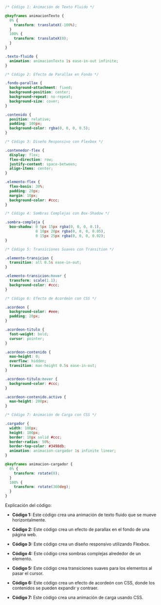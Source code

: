 ```css
/* Código 1: Animación de Texto Fluido */

@keyframes animacionTexto {
  0% {
    transform: translateX(-100%);
  }
  100% {
    transform: translateX(0);
  }
}

.texto-fluido {
  animation: animacionTexto 1s ease-in-out infinite;
}

/* Código 2: Efecto de Parallax en Fondo */

.fondo-parallax {
  background-attachment: fixed;
  background-position: center;
  background-repeat: no-repeat;
  background-size: cover;
}

.contenido {
  position: relative;
  padding: 100px;
  background-color: rgba(0, 0, 0, 0.5);
}

/* Código 3: Diseño Responsivo con Flexbox */

.contenedor-flex {
  display: flex;
  flex-direction: row;
  justify-content: space-between;
  align-items: center;
}

.elemento-flex {
  flex-basis: 30%;
  padding: 20px;
  margin: 10px;
  background-color: #ccc;
}

/* Código 4: Sombras Complejas con Box-Shadow */

.sombra-compleja {
  box-shadow: 0 5px 15px rgba(0, 0, 0, 0.1),
              0 10px 20px rgba(0, 0, 0, 0.05),
              0 15px 25px rgba(0, 0, 0, 0.02);
}

/* Código 5: Transiciones Suaves con Transition */

.elemento-transicion {
  transition: all 0.5s ease-in-out;
}

.elemento-transicion:hover {
  transform: scale(1.1);
  background-color: #ccc;
}

/* Código 6: Efecto de Acordeón con CSS */

.acordeon {
  background-color: #eee;
  padding: 20px;
}

.acordeon-titulo {
  font-weight: bold;
  cursor: pointer;
}

.acordeon-contenido {
  max-height: 0;
  overflow: hidden;
  transition: max-height 0.5s ease-in-out;
}

.acordeon-titulo:hover {
  background-color: #ccc;
}

.acordeon-contenido.activo {
  max-height: 200px;
}

/* Código 7: Animación de Carga con CSS */

.cargador {
  width: 100px;
  height: 100px;
  border: 10px solid #ccc;
  border-radius: 50%;
  border-top-color: #3498db;
  animation: animacion-cargador 1s infinite linear;
}

@keyframes animacion-cargador {
  0% {
    transform: rotate(0);
  }
  100% {
    transform: rotate(360deg);
  }
}
```

Explicación del código:

* **Código 1:** Este código crea una animación de texto fluido que se mueve horizontalmente.

* **Código 2:** Este código crea un efecto de parallax en el fondo de una página web.

* **Código 3:** Este código crea un diseño responsivo utilizando Flexbox.

* **Código 4:** Este código crea sombras complejas alrededor de un elemento.

* **Código 5:** Este código crea transiciones suaves para los elementos al pasar el cursor.

* **Código 6:** Este código crea un efecto de acordeón con CSS, donde los contenidos se pueden expandir y contraer.

* **Código 7:** Este código crea una animación de carga usando CSS.
